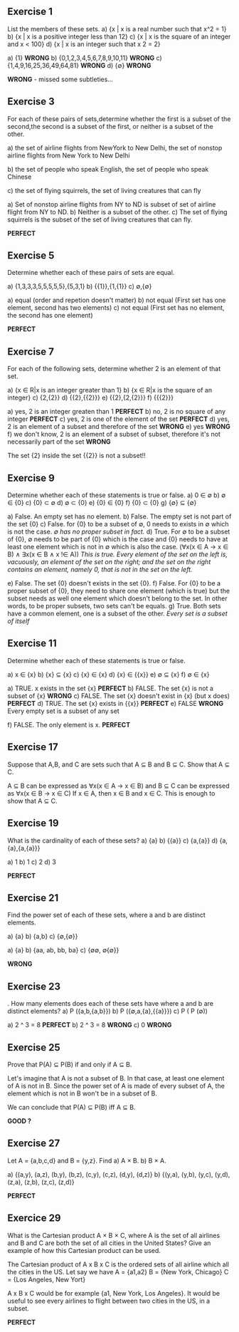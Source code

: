 ## Exercise 1

List the members of these sets.
   a) {x | x is a real number such that x^2 = 1}
   b) {x | x is a positive integer less than 12}
   c) {x | x is the square of an integer and x < 100}
   d) {x | x is an integer such that x 2 = 2}

a) {1} **WRONG**
b) {0,1,2,3,4,5,6,7,8,9,10,11} **WRONG**
c) {1,4,9,16,25,36,49,64,81} **WRONG**
d) {∅} **WRONG**

**WRONG** - missed some subtleties...

## Exercise 3

For each of these pairs of sets,determine whether the first
is a subset of the second,the second is a subset of the first,
or neither is a subset of the other.


a) the set of airline flights from NewYork to New Delhi,
the set of nonstop airline flights from New York to
New Delhi

b) the set of people who speak English, the set of people
who speak Chinese

c) the set of flying squirrels, the set of living creatures
that can fly

a) Set of nonstop airline flights from NY to ND is subset of set of airline flight from NY to ND.
b) Neither is a subset of the other.
c) The set of flying squirrels is the subset of the set of living creatures that can fly.

**PERFECT**

## Exercise 5

Determine whether each of these pairs of sets are equal.

a) {1,3,3,3,5,5,5,5,5},{5,3,1}
b) {{1}},{1,{1}} 
c) ∅,{∅}

a) equal (order and repetion doesn't matter)
b) not equal (First set has one element, second has two elements)
c) not equal (First set has no element, the second has one element)

**PERFECT**

## Exercise 7

For each of the following sets, determine whether 2 is an
element of that set.

a) {x ∈ R|x is an integer greater than 1}
b) {x ∈ R|x is the square of an integer}
c) {2,{2}} 
d) {{2},{{2}}}
e) {{2},{2,{2}}} 
f) {{{2}}}

a) yes, 2 is an integer greaten than 1 **PERFECT**
b) no, 2 is no square of any integer **PERFECT**
c) yes, 2 is one of the element of the set **PERFECT**
d) yes, 2 is an element of a subset and therefore of the set **WRONG**
e) yes **WRONG**
f) we don't know, 2 is an element of a subset of subset, therefore it's not necessarily part of the set **WRONG**

The set {2} inside the set {{2}} is not a subset!!

## Exercise 9

Determine whether each of these statements is true or
false.
a) 0 ∈ ∅ 
b) ∅ ∈ {0}
c) {0} ⊂ ∅ 
d) ∅ ⊂ {0}
e) {0} ∈ {0} 
f) {0} ⊂ {0}
g) {∅} ⊆ {∅}

a) False. An empty set has no element.
b) False. The empty set is not part of the set {0}
c) False. for {0} to be a subset of ∅, 0 needs to exists in ∅ which is not the case. 
*∅ has no proper subset in fact.*
d) True. For ∅ to be a subset of {0}, ∅ needs to be part of {0} which is the case and {0} needs to have at least one element which is not in  ∅ which is also the case. (∀x(x ∈ A → x ∈ B) ∧ ∃x(x ∈ B ∧ x !∈ A))
*This is true. Every element of the set on the left is, vacuously, an element of the set on the right; and the
set on the right contains an element, namely 0, that is not in the set on the left.*

e) False. The set {0} doesn't exists in the set {0}.
f) False. For {0} to be a proper subset of {0}, they need to share one element (which is true) but the subset needs as well one element which doesn't belong to the set.
In other words, to be proper subsets, two sets can't be equals.
g) True. Both sets have a common element, one is a subset of the other.
*Every set is a subset of itself*

## Exercise 11 

Determine whether each of these statements is true or
false.

a) x ∈ {x}
b) {x} ⊆ {x} 
c) {x} ∈ {x}
d) {x} ∈ {{x}} 
e) ∅ ⊆ {x} 
f) ∅ ∈ {x}

a) TRUE. x exists in the set {x} **PERFECT**
b) FALSE. The set {x} is not a subset of {x} **WRONG**
c) FALSE. The set {x} doesn't exist in {x} (but x does) **PERFECT**
d) TRUE. The set {x} exists in {{x}} **PERFECT**
e) FALSE **WRONG**
Every empty set is a subset of any set

f) FALSE. The only element is x. **PERFECT**

## Exercise 17

Suppose that A,B, and C are sets such that A ⊆ B and B ⊆ C. Show that A ⊆ C.

A ⊆ B can be expressed as ∀x(x ∈ A → x ∈ B) and B ⊆ C can be expressed as ∀x(x ∈ B → x ∈ C)
If x ∈ A, then x ∈ B and x ∈ C. This is enough to show that A ⊆ C.

## Exercise 19

What is the cardinality of each of these sets?
a) {a}
b) {{a}}
c) {a,{a}} 
d) {a,{a},{a,{a}}}

a) 1
b) 1
c) 2
d) 3

**PERFECT**

## Exercise 21

Find the power set of each of these sets, where a and b are distinct elements.

a) {a} 
b) {a,b} 
c) {∅,{∅}}

a) {a}
b) {aa, ab, bb, ba}
c) {∅∅, ∅{∅}}

**WRONG**

## Exercise 23

. How many elements does each of these sets have where
a and b are distinct elements?
a) P ({a,b,{a,b}})
b) P ({∅,a,{a},{{a}}})
c) P ( P (∅))

a) 2 ^ 3 = 8 **PERFECT**
b) 2 ^ 3 = 8 **WRONG**
c) 0 **WRONG**

## Exercise 25

Prove that P(A) ⊆ P(B) if and only if A ⊆ B.

Let's imagine that A is not a subset of B. In that case, at least one element of A is not in B. 
Since the power set of A is made of every subset of A, the element which is not in B won't be in a subset of B.

We can conclude that P(A) ⊆ P(B) iff A ⊆ B.

**GOOD ?**

## Exercise 27

Let A = {a,b,c,d} and B = {y,z}. Find
a) A × B. 
b) B × A.


a) {(a,y), (a,z), (b,y), (b,z), (c,y), (c,z), (d,y), (d,z)}
b) {(y,a), (y,b), (y,c), (y,d), (z,a), (z,b), (z,c), (z,d)}

**PERFECT**

## Exercice 29

What is the Cartesian product A × B × C, where A is
the set of all airlines and B and C are both the set of all
cities in the United States? Give an example of how this
Cartesian product can be used.

The Cartesian product of A x B x C is the ordered sets of all airline which all the cities in the US. 
Let say we have
A = {a1,a2}
B = {New York, Chicago}
C = {Los Angeles, New Yort}

A x B x C would be for example {a1, New York, Los Angeles}.
It would be useful to see every airlines to flight between two cities in the US, in a subset.

**PERFECT**
